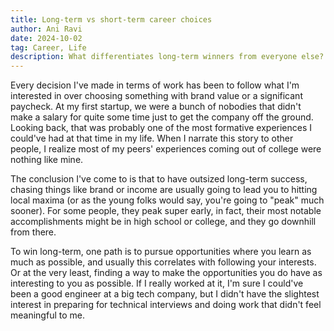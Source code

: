 ```yaml
---
title: Long-term vs short-term career choices
author: Ani Ravi
date: 2024-10-02
tag: Career, Life
description: What differentiates long-term winners from everyone else?
---
```


Every decision I've made in terms of work has been to follow what I'm interested in over choosing something with brand value or a significant paycheck. At my first startup, we were a bunch of nobodies that didn't make a salary for quite some time just to get the company off the ground. Looking back, that was probably one of the most formative experiences I could've had at that time in my life. When I narrate this story to other people, I realize most of my peers' experiences coming out of college were nothing like mine.

The conclusion I've come to is that to have outsized long-term success, chasing things like brand or income are usually going to lead you to hitting local maxima (or as the young folks would say, you're going to "peak" much sooner). For some people, they peak super early, in fact, their most notable accomplishments might be in high school or college, and they go downhill from there.

To win long-term, one path is to pursue opportunities where you learn as much as possible, and usually this correlates with following your interests. Or at the very least, finding a way to make the opportunities you do have as interesting to you as possible. If I really worked at it, I'm sure I could've been a good engineer at a big tech company, but I didn't have the slightest interest in preparing for technical interviews and doing work that didn't feel meaningful to me.
